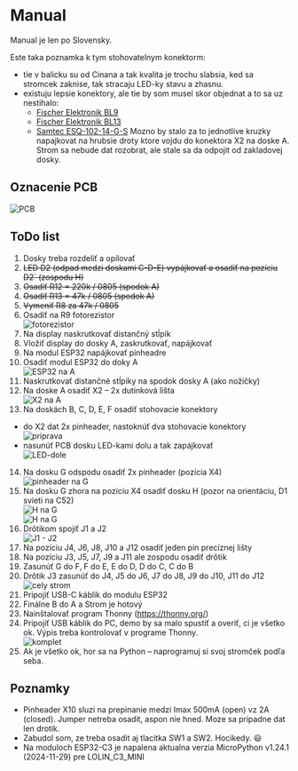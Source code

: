 # Manual

Manual je len po Slovensky.

Este taka poznamka k tym stohovatelnym konektorm:
- tie v balicku su od Cinana a tak kvalita je trochu slabsia, ked sa stromcek zaknise, tak stracaju LED-ky stavu a zhasnu.
- existuju lepsie konektory, ale tie by som musel skor objednat a to sa uz nestihalo:
    - [Fischer Elektronik BL9](https://www.fischerelektronik.de/web_fischer/en_GB/connectors/G02/Female%20headers/VA/BL92/index.xhtml)
    - [Fischer Elektronik BL13](https://www.fischerelektronik.de/web_fischer/en_GB/connectors/G02/Female%20headers/VA/BL132/index.xhtml)
    - [Samtec ESQ-102-14-G-S](https://www.samtec.com/products/esq-102-14-g-s)
Mozno by stalo za to jednotlive kruzky napajkovat na hrubsie droty ktore vojdu do konektora X2 na doske A. Strom sa nebude dat rozobrat, ale stale sa da odpojit od zakladovej dosky.

## Oznacenie PCB

![PCB](manual/pcb_marking.png)

## ToDo list
1.	Dosky treba rozdeliť a opilovať
2.	~~LED D2 (odpad medzi doskami C-D-E) vypájkovať a osadiť na pozíciu D2` (zospodu H)~~
3.	~~Osadiť R12 = 220k / 0805 (spodok A)~~
4.	~~Osadiť R13 = 47k / 0805 (spodok A)~~
5.	~~Vymeniť R8 za 47k / 0805~~
6.	Osadiť na R9 fotorezistor<BR>
![fotorezistor](manual/pic6.jpg)
7.	Na display naskrutkovať distančný stĺpik
8.	Vložiť display do dosky A, zaskrutkovať, napájkovať
9.	Na modul ESP32 napájkovať pinheadre
10.	Osadiť modul ESP32 do doky A<BR>
![ESP32 na A](manual/pic10.jpg)
11.	Naskrutkovať distančné stĺpiky na spodok dosky A (ako nožičky)
12.	Na doske A osadiť X2 – 2x dutinková lišta<BR>
![X2 na A](manual/pic12.jpg)
13.	Na doskách B, C, D, E, F osadiť stohovacie konektory<BR>
- do X2 dat 2x pinheader, nastoknúť dva stohovacie konektory<BR>![priprava](manual/pic13a.jpg)
- nasunúť PCB dosku LED-kami dolu a tak zapájkovať<BR>![LED-dole](manual/pic13b.jpg)
14.	Na dosku G odspodu osadiť 2x pinheader (pozícia X4)<BR>
![pinheader na G](manual/pic14.jpg)
15.	Na dosku G zhora na pozíciu X4 osadiť dosku H (pozor na orientáciu, D1 svieti na C52)<BR>
![H na G](manual/pic15a.jpg)<BR>
![H na G](manual/pic15b.jpg)
16.	Drôtikom spojiť J1 a J2<BR>
![J1 - J2](manual/pic16.jpg)
17.	Na pozíciu J4, J6, J8, J10 a J12 osadiť jeden pin precíznej lišty
18.	Na pozíciu J3, J5, J7, J9 a J11 ale zospodu osadiť drôtik
19.	Zasunúť G do F, F do E, E do D, D do C, C do B
20.	Drôtik J3 zasunúť do J4, J5 do J6, J7 do J8, J9 do J10, J11 do J12<BR>
![cely strom](manual/pic20.jpg)
21.	Pripojiť USB-C káblik do modulu ESP32
22.	Finálne B do A a Strom je hotový
23.	Nainštalovať program Thonny (https://thonny.org/)
24.	Pripojiť USB káblik do PC, demo by sa malo spustiť a overiť, ci je všetko ok.
Výpis treba kontrolovať v programe Thonny.<BR>
![komplet](manual/pic24.jpg)
25.	Ak je všetko ok, hor sa na Python – naprogramuj si svoj stromček podľa seba.

## Poznamky
- Pinheader X10 sluzi na prepinanie medzi Imax 500mA (open) vz 2A (closed). Jumper netreba osadit, aspon nie hned. Moze sa pripadne dat len drotik.
- Zabudol som, ze treba osadit aj tlacitka SW1 a SW2. Hocikedy. :smiley:
- Na moduloch ESP32-C3 je napalena aktualna verzia MicroPython v1.24.1 (2024-11-29) pre LOLIN_C3_MINI
